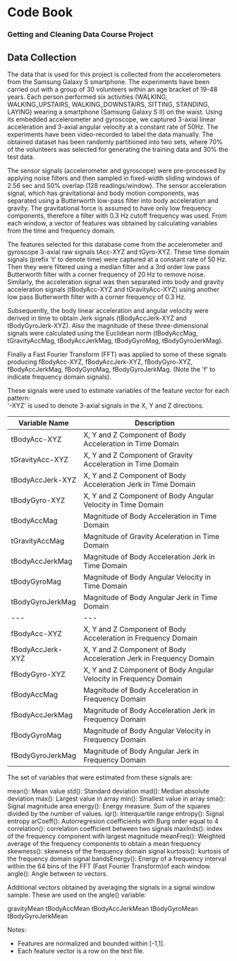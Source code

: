 # **Code Book**
### Getting and Cleaning Data Course Project
## Data Collection

The data that is used for this project is collected from the accelerometers from the Samsung Galaxy S smartphone. The experiments have been carried out with a group of 30 volunteers within an age bracket of 19-48 years. Each person performed six activities (WALKING, WALKING_UPSTAIRS, WALKING_DOWNSTAIRS, SITTING, STANDING, LAYING) wearing a smartphone (Samsung Galaxy S II) on the waist. Using its embedded accelerometer and gyroscope, we captured 3-axial linear acceleration and 3-axial angular velocity at a constant rate of 50Hz. The experiments have been video-recorded to label the data manually. The obtained dataset has been randomly partitioned into two sets, where 70% of the volunteers was selected for generating the training data and 30% the test data. 

The sensor signals (accelerometer and gyroscope) were pre-processed by applying noise filters and then sampled in fixed-width sliding windows of 2.56 sec and 50% overlap (128 readings/window). The sensor acceleration signal, which has gravitational and body motion components, was separated using a Butterworth low-pass filter into body acceleration and gravity. The gravitational force is assumed to have only low frequency components, therefore a filter with 0.3 Hz cutoff frequency was used. From each window, a vector of features was obtained by calculating variables from the time and frequency domain. 

The features selected for this database come from the accelerometer and gyroscope 3-axial raw signals tAcc-XYZ and tGyro-XYZ. These time domain signals (prefix 't' to denote time) were captured at a constant rate of 50 Hz. Then they were filtered using a median filter and a 3rd order low pass Butterworth filter with a corner frequency of 20 Hz to remove noise. Similarly, the acceleration signal was then separated into body and gravity acceleration signals (tBodyAcc-XYZ and tGravityAcc-XYZ) using another low pass Butterworth filter with a corner frequency of 0.3 Hz. 

Subsequently, the body linear acceleration and angular velocity were derived in time to obtain Jerk signals (tBodyAccJerk-XYZ and tBodyGyroJerk-XYZ). Also the magnitude of these three-dimensional signals were calculated using the Euclidean norm (tBodyAccMag, tGravityAccMag, tBodyAccJerkMag, tBodyGyroMag, tBodyGyroJerkMag). 

Finally a Fast Fourier Transform (FFT) was applied to some of these signals producing fBodyAcc-XYZ, fBodyAccJerk-XYZ, fBodyGyro-XYZ, fBodyAccJerkMag, fBodyGyroMag, fBodyGyroJerkMag. (Note the 'f' to indicate frequency domain signals). 

These signals were used to estimate variables of the feature vector for each pattern:  
'-XYZ' is used to denote 3-axial signals in the X, Y and Z directions.



|  Variable Name |Description   |
|---|---|
| tBodyAcc-XYZ   | X, Y and Z Component of Body Acceleration in Time Domain 	  |
| tGravityAcc-XYZ   | X, Y and Z Component of Gravity Acceleration in Time Domain   |
| tBodyAccJerk-XYZ   | X, Y and Z Component of Body Acceleration Jerk in Time Domain  |
| tBodyGyro-XYZ | X, Y and Z Component of Body Angular Velocity in Time Domain  |
| tBodyAccMag  |Magnitude of Body Acceleration in Time Domain   |
| tGravityAccMag  | Magnitude of Gravity Aceleration in Time Domain  |	
| tBodyAccJerkMag  |Magnitude of Body Acceleration Jerk in Time Domain   |
| tBodyGyroMag  | Magnitude of Body Angular Velocity in Time Domain  |	
| tBodyGyroJerkMag  | Magnitude of Body Angular Jerk in Time Domain  |
|---|---|
| fBodyAcc-XYZ 	  | X, Y and Z Component of Body Acceleration in Frequency Domain  |
| fBodyAccJerk-XYZ  |  X, Y and Z Component of Body Acceleration Jerk in Frequency Domain  |
| fBodyGyro-XYZ   | X, Y and Z Component of Body Angular Velocity in Frequency Domain  |
| fBodyAccMag   |  Magnitude of Body Acceleration in Frequency Domain |
|  fBodyAccJerkMag | Magnitude of Body Acceleration Jerk in Frequency Domain  |
|  fBodyGyroMag | Magnitude of Body Angular Velocity in Frequency Domain  |
|  fBodyGyroJerkMag |Magnitude of Body Angular Jerk in Frequency Domain   |


The set of variables that were estimated from these signals are: 

mean(): Mean value
std(): Standard deviation
mad(): Median absolute deviation 
max(): Largest value in array
min(): Smallest value in array
sma(): Signal magnitude area
energy(): Energy measure. Sum of the squares divided by the number of values. 
iqr(): Interquartile range 
entropy(): Signal entropy
arCoeff(): Autorregresion coefficients with Burg order equal to 4
correlation(): correlation coefficient between two signals
maxInds(): index of the frequency component with largest magnitude
meanFreq(): Weighted average of the frequency components to obtain a mean frequency
skewness(): skewness of the frequency domain signal 
kurtosis(): kurtosis of the frequency domain signal 
bandsEnergy(): Energy of a frequency interval within the 64 bins of the FFT (Fast Fourier Transform)of each window.
angle(): Angle between to vectors.

Additional vectors obtained by averaging the signals in a signal window sample. These are used on the angle() variable:

gravityMean
tBodyAccMean
tBodyAccJerkMean
tBodyGyroMean
tBodyGyroJerkMean

Notes: 

- Features are normalized and bounded within [-1,1].
- Each feature vector is a row on the text file.
